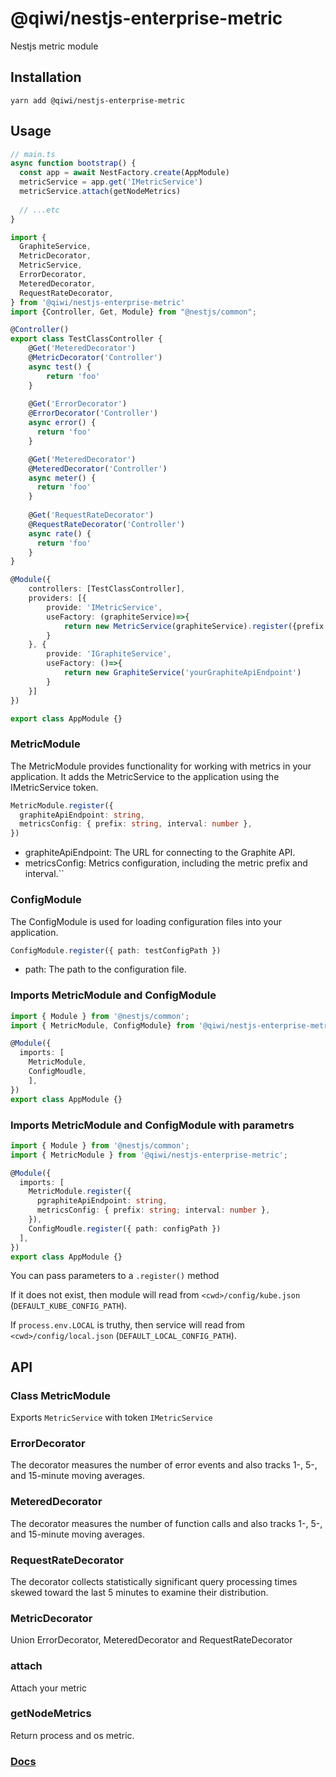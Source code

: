 # @qiwi/nestjs-enterprise-metric
Nestjs metric module

## Installation
```shell script
yarn add @qiwi/nestjs-enterprise-metric
```

## Usage
```typescript
// main.ts
async function bootstrap() {
  const app = await NestFactory.create(AppModule)
  metricService = app.get('IMetricService')
  metricService.attach(getNodeMetrics)
  
  // ...etc
}
```
```typescript
import {
  GraphiteService, 
  MetricDecorator, 
  MetricService,
  ErrorDecorator,
  MeteredDecorator,
  RequestRateDecorator,
} from '@qiwi/nestjs-enterprise-metric'
import {Controller, Get, Module} from "@nestjs/common";

@Controller()
export class TestClassController {
    @Get('MeteredDecorator')
    @MetricDecorator('Controller')
    async test() {
        return 'foo'
    }
    
    @Get('ErrorDecorator')
    @ErrorDecorator('Controller')
    async error() {
      return 'foo'
    }

    @Get('MeteredDecorator')
    @MeteredDecorator('Controller')
    async meter() {
      return 'foo'
    }
    
    @Get('RequestRateDecorator')
    @RequestRateDecorator('Controller')
    async rate() {
      return 'foo'
    }
}

@Module({
    controllers: [TestClassController],
    providers: [{
        provide: 'IMetricService',
        useFactory: (graphiteService)=>{
            return new MetricService(graphiteService).register({prefix: '$some$your$metric', interval: 1000})
        }
    }, {
        provide: 'IGraphiteService',
        useFactory: ()=>{
            return new GraphiteService('yourGraphiteApiEndpoint')
        }
    }]
})

export class AppModule {}
```
### MetricModule
The MetricModule provides functionality for working with metrics in your application. 
It adds the MetricService to the application using the IMetricService token.

```typescript
MetricModule.register({
  graphiteApiEndpoint: string,
  metricsConfig: { prefix: string, interval: number },
})
```
- graphiteApiEndpoint: The URL for connecting to the Graphite API.
- metricsConfig: Metrics configuration, including the metric prefix and interval.``

### ConfigModule
The ConfigModule is used for loading configuration files into your application.
```typescript
ConfigModule.register({ path: testConfigPath })
```

- path: The path to the configuration file.

### Imports MetricModule and ConfigModule
```typescript
import { Module } from '@nestjs/common';
import { MetricModule, ConfigModule} from '@qiwi/nestjs-enterprise-metric';

@Module({
  imports: [
    MetricModule, 
    ConfigMoudle,
    ],
})
export class AppModule {}
```
### Imports MetricModule and ConfigModule with parametrs 

```typescript
import { Module } from '@nestjs/common';
import { MetricModule } from '@qiwi/nestjs-enterprise-metric';

@Module({
  imports: [
    MetricModule.register({
      pgraphiteApiEndpoint: string,
      metricsConfig: { prefix: string; interval: number },
    }),
    ConfigMoudle.register({ path: configPath })
  ],
})
export class AppModule {}
```
You can pass parameters to a `.register()` method

If it does not exist, then module will read from `<cwd>/config/kube.json` (`DEFAULT_KUBE_CONFIG_PATH`).

If `process.env.LOCAL` is truthy, then service will read from `<cwd>/config/local.json` (`DEFAULT_LOCAL_CONFIG_PATH`).

## API
### Class MetricModule
Exports `MetricService` with token `IMetricService`

### ErrorDecorator
The decorator measures the number of error events and also tracks 1-, 5-, and 15-minute moving averages.
### MeteredDecorator
The decorator measures the number of function calls and also tracks 1-, 5-, and 15-minute moving averages.
### RequestRateDecorator
The decorator collects statistically significant query processing times skewed toward the last 5 minutes to examine their distribution.
### MetricDecorator
Union ErrorDecorator, MeteredDecorator and RequestRateDecorator
### attach
Attach your metric
### getNodeMetrics
Return process and os metric.


### [Docs](https://qiwi.github.io/nestjs-enterprise/metric/)
